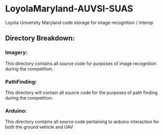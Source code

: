 # LoyolaMaryland-AUVSI-SUAS
Loyola University Maryland code storage for image recognition / interop

## Directory Breakdown:

### Imagery:
This directory contains all source code for purposes of image recognition during the competition.

### PathFinding:
This directory will contain all source code for the purposes of path finding during the competition.

### Arduino:
This directory contains all source code pertaining to arduino interaction for both the ground vehicle and UAV
